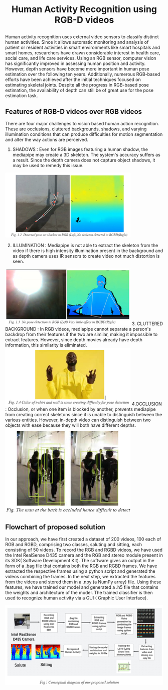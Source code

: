 #  <p align =center>Human Activity Recognition using RGB-D videos</p>
<p align="center">
  
</p>

Human activity recognition uses external video sensors to classify distinct human activities. Since it allows automatic monitoring and analysis of patient or resident activities in smart environments like smart hospitals and smart homes, researchers have drawn considerable interest in health care, social care, and life care services.
Using an RGB sensor, computer vision has significantly improved in assessing human position and activity. However, depth sensors have become more important in human pose estimation over the following ten years. Additionally, numerous RGB-based efforts have been achieved after the initial techniques focused on estimating skeletal joints. Despite all the progress in RGB-based pose estimation, the availability of depth can still be of great use for the pose estimation task.  

## Features of RGB-D videos over RGB videos

There are four major challenges to vision based human action recognition. These are occlusions, cluttered backgrounds, shadows, and varying illumination conditions that can produce difficulties for motion segmentation and alter the way actions are perceived. 

1. SHADOWS : Even for RGB images featuring a human shadow, the mediapipe may create a 3D skeleton. The system's accuracy suffers as a result. Since the depth camera does not capture object shadows, it may be used to remedy this issue.

<img  width="400" src="https://github.com/sankalp20436/Human-Activity-Recognition/blob/main/images/shadow.jpg" alt="Material Bread logo">

2. ILLUMINATION : Mediapipe is not able to extract the skeleton from the video if there is high intensity illumination present in the background and as depth camera uses IR sensors to create video not much distortion is seen.
<img  width="400" src="https://github.com/sankalp20436/Human-Activity-Recognition/blob/main/images/illumination.jpg" alt="Material Bread logo">
3. CLUTTERED BACKGROUND : In RGB videos, mediapipe cannot separate a person's backdrop from their features if the two are similar, making it impossible to extract features. However, since depth movies already have depth information, this similarity is eliminated.
<img  width="400" src="https://github.com/sankalp20436/Human-Activity-Recognition/blob/main/images/clutteredbg.jpg" alt="Material Bread logo">
4.OCCLUSION : Occlusion, or when one item is blocked by another, prevents mediapipe from creating correct skeletons since it is unable to distinguish between the various entities. However, in-depth video can distinguish between two objects with ease because they will both have different depths.
<img  width="400" src="https://github.com/sankalp20436/Human-Activity-Recognition/blob/main/images/occlusion.jpg" alt="Material Bread logo">
 
## Flowchart of proposed solution
In our approach, we have first created a dataset of 200 videos, 100 each of RGB and RGBD, comprising two classes, saluting and sitting, each consisting of 50 videos. To record the RGB and RGBD videos, we have used the Intel RealSense D435 camera and the RGB and stereo module present in its SDK( Software Development Kit). The software gives an output in the form of a .bag file that contains both the RGB and RGBD frames. We have extracted the respective frames using a python script and generated the videos combining the frames. In the next step, we extracted the features from the videos and stored them in a .npy (a NumPy array) file. Using these features, we have trained our model and generated a .h5 file that contains the weights and architecture of the model. The trained classifier is then used to recognize human activity via a GUI ( Graphic User Interface).

<img  width="900" src=https://github.com/sankalp20436/Human-Activity-Recognition/blob/main/images/dg.jpg alt="Material Bread logo">

